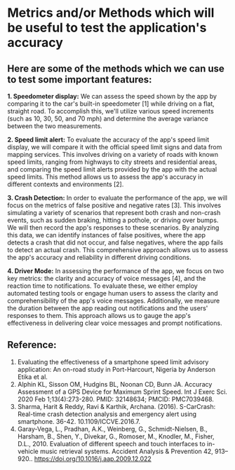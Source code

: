 # Metrics and/or Methods which will be useful to test the application's accuracy
## Here are some of the methods which we can use to test some important features:
**1. Speedometer display:**
We can assess the speed shown by the app by comparing it to the car's built-in speedometer [1] while driving on a flat, straight road. To accomplish this, we'll utilize various speed increments (such as 10, 30, 50, and 70 mph) and determine the average variance between the two measurements.

**2. Speed limit alert:**
To evaluate the accuracy of the app's speed limit display, we will compare it with the official speed limit signs and data from mapping services. This involves driving on a variety of roads with known speed limits, ranging from highways to city streets and residential areas, and comparing the speed limit alerts provided by the app with the actual speed limits. This method allows us to assess the app's accuracy in different contexts and environments [2].

**3. Crash Detection:**
In order to evaluate the performance of the app, we will focus on the metrics of false positive and negative rates [3]. This involves simulating a variety of scenarios that represent both crash and non-crash events, such as sudden braking, hitting a pothole, or driving over bumps. We will then record the app's responses to these scenarios. By analyzing this data, we can identify instances of false positives, where the app detects a crash that did not occur, and false negatives, where the app fails to detect an actual crash. This comprehensive approach allows us to assess the app's accuracy and reliability in different driving conditions.

**4. Driver Mode:**
In assessing the performance of the app, we focus on two key metrics: the clarity and accuracy of voice messages [4], and the reaction time to notifications. To evaluate these, we either employ automated testing tools or engage human users to assess the clarity and comprehensibility of the app's voice messages. Additionally, we measure the duration between the app reading out notifications and the users' responses to them. This approach allows us to gauge the app's effectiveness in delivering clear voice messages and prompt notifications.

## Reference:
1. Evaluating the effectiveness of a smartphone speed limit advisory application: An on-road study in Port-Harcourt, Nigeria by Anderson Etika et al.
1. Alphin KL, Sisson OM, Hudgins BL, Noonan CD, Bunn JA. Accuracy Assessment of a GPS Device for Maximum Sprint Speed. Int J Exerc Sci. 2020 Feb 1;13(4):273-280. PMID: 32148634; PMCID: PMC7039468.
1. Sharma, Harit & Reddy, Ravi & Karthik, Archana. (2016). S-CarCrash: Real-time crash detection analysis and emergency alert using smartphone. 36-42. 10.1109/ICCVE.2016.7.
1. Garay-Vega, L., Pradhan, A.K., Weinberg, G., Schmidt-Nielsen, B., Harsham, B., Shen, Y., Divekar, G., Romoser, M., Knodler, M., Fisher, D.L., 2010. Evaluation of different speech and touch interfaces to in-vehicle music retrieval systems. Accident Analysis & Prevention 42, 913–920.. https://doi.org/10.1016/j.aap.2009.12.022